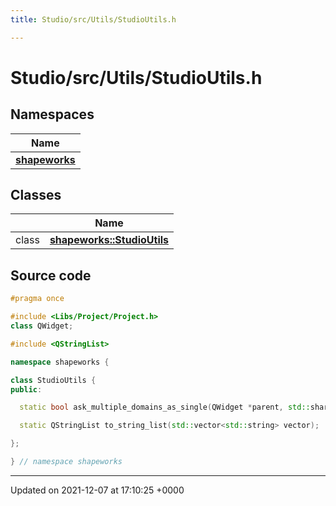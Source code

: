 ```yaml
---
title: Studio/src/Utils/StudioUtils.h

---
```


# Studio/src/Utils/StudioUtils.h



## Namespaces

| Name           |
| -------------- |
| **[shapeworks](../Namespaces/namespaceshapeworks.md)**  |

## Classes

|                | Name           |
| -------------- | -------------- |
| class | **[shapeworks::StudioUtils](../Classes/classshapeworks_1_1StudioUtils.md)**  |




## Source code

```cpp
#pragma once

#include <Libs/Project/Project.h>
class QWidget;

#include <QStringList>

namespace shapeworks {

class StudioUtils {
public:

  static bool ask_multiple_domains_as_single(QWidget *parent, std::shared_ptr<Project> project);

  static QStringList to_string_list(std::vector<std::string> vector);

};

} // namespace shapeworks
```


-------------------------------

Updated on 2021-12-07 at 17:10:25 +0000
